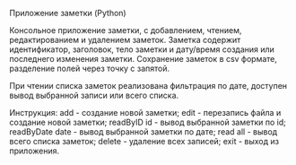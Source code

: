 Приложение заметки (Python)

Консольное приложение заметки, с добавлением, чтением, редактированием и удалением заметок. 
Заметка содержит идентификатор, заголовок, тело заметки и дату/время создания или последнего изменения заметки. 
Сохранение заметок в csv формате, разделение полей через точку с запятой.

При чтении списка заметок реализована фильтрация по дате, доступен вывод выбранной записи или всего списка.

Инструкция:
add - создание новой заметки;
edit - перезапись файла и создание новой заметки;
readByID id - вывод выбранной заметки по id;
readByDate date - вывод выбранной заметки по дате;
read all - вывод всего списка заметок;
delete - удаление всех записей;
exit - выход из приложения.